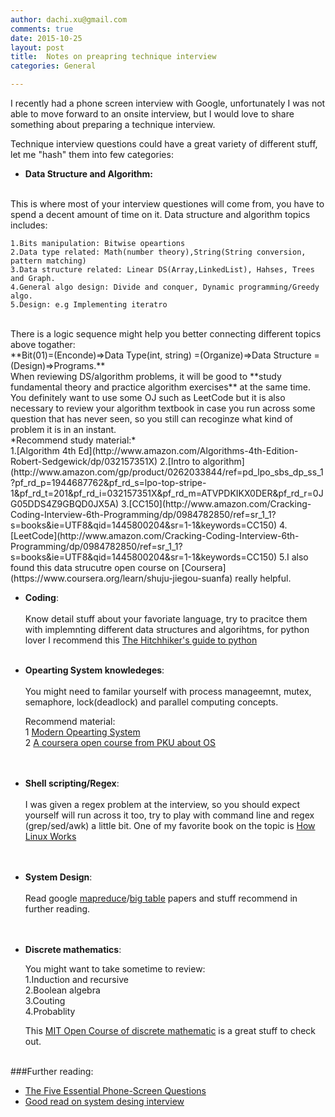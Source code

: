 ```yaml
---
author: dachi.xu@gmail.com
comments: true
date: 2015-10-25
layout: post
title:  Notes on preapring technique interview
categories: General

---
```


I recently had a phone screen interview with Google, unfortunately I was not able to move forward to an onsite interview, but I would love to share something about preparing a technique interview. 

Technique interview questions could have a great variety of different stuff, let me "hash" them into few categories:

+ **Data Structure and Algorithm:**
<br>  
This is where most of your interview questiones will come from, you have to spend a decent amount of time on it. Data structure and algorithm topics includes:

	1.Bits manipulation: Bitwise opeartions  
	2.Data type related: Math(number theory),String(String conversion, pattern matching)  
	3.Data structure related: Linear DS(Array,LinkedList), Hahses, Trees and Graph.  
	4.General algo design: Divide and conquer, Dynamic programming/Greedy algo.  
	5.Design: e.g Implementing iteratro  
<br>  	
	There is a logic sequence might help you better connecting different topics above togather:<br>    
**Bit(01)=(Enconde)=>Data Type(int, string) =(Organize)=>Data Structure =(Design)=>Programs.**
<br>    
	When reviewing DS/algorithm problems, it will be good to **study fundamental theory and practice algorithm exercises** at the same time. You definitely want to use some OJ such as LeetCode but it is also necessary to review your algorithm textbook in case you run across some question that has never seen, so you still can recoginze what kind of problem it is in an instant.  
	<br>
	*Recommend study material:*<br>  
	1.[Algorithm 4th Ed](http://www.amazon.com/Algorithms-4th-Edition-Robert-Sedgewick/dp/032157351X)  
	2.[Intro to algorithm](http://www.amazon.com/gp/product/0262033844/ref=pd_lpo_sbs_dp_ss_1?pf_rd_p=1944687762&pf_rd_s=lpo-top-stripe-1&pf_rd_t=201&pf_rd_i=032157351X&pf_rd_m=ATVPDKIKX0DER&pf_rd_r=0JG05DDS4Z9GBQD0JX5A)  
	3.[CC150](http://www.amazon.com/Cracking-Coding-Interview-6th-Programming/dp/0984782850/ref=sr_1_1?s=books&ie=UTF8&qid=1445800204&sr=1-1&keywords=CC150)  
	4.[LeetCode](http://www.amazon.com/Cracking-Coding-Interview-6th-Programming/dp/0984782850/ref=sr_1_1?s=books&ie=UTF8&qid=1445800204&sr=1-1&keywords=CC150)  
	5.I also found this data strucutre open course on [Coursera](https://www.coursera.org/learn/shuju-jiegou-suanfa) really helpful.    
<br>	    
  		
+ **Coding**:<br>	      
	Know detail stuff about your favoriate language, try to pracitce them with implemnting different data structures and algorihtms, for python lover I recommend this [The Hitchhiker's guide to python](http://docs.python-guide.org/en/latest/)
<br><br>    	            
  
+ **Opearting System knowledeges**:<br>  
	You might need to familar yourself with process manageemnt, mutex, semaphore, lock(deadlock) and parallel computing concepts.
	
	Recommend material:  
	1 [Modern Opearting System](http://www.amazon.com/gp/product/0136006639?keywords=modern%20operating%20system&qid=1445800770&ref_=sr_1_2&sr=8-2)  
	2 [A coursera open course from PKU about OS](https://www.coursera.org/course/os)    
<br><br>
	
+ **Shell scripting/Regex**:<br>  
	I was given a regex problem at the interview, so you should expect yourself will run across it too, try to play with command line and regex (grep/sed/awk) a little bit. One of my favorite book on the topic is [How Linux Works](http://www.amazon.com/gp/product/1593275676?keywords=how%20linux%20works&qid=1445824874&ref_=sr_1_1&sr=8-1)    
<br><br>

+ **System Design**:<br>  
	Read google [mapreduce](http://research.google.com/archive/mapreduce.html)/[big table](http://research.google.com/archive/bigtable.html) papers and stuff recommend in further reading.  
<br><br>

+ **Discrete mathematics**:<br>
  
	You might want to take sometime to review:  
	1.Induction and recursive  
	2.Boolean algebra  
	3.Couting  
	4.Probablity
	
	This [MIT Open Course of discrete mathematic](http://ocw.mit.edu/courses/electrical-engineering-and-computer-science/6-042j-mathematics-for-computer-science-fall-2010/index.htm?utm_source=OCWDept&utm_medium=CarouselSm&utm_campaign=FeaturedCourse) is a great stuff to check out. 
<br><br>    

###Further reading:
* [The Five Essential Phone-Screen Questions](https://sites.google.com/site/steveyegge2/five-essential-phone-screen-questions)
* [Good read on system desing interview](https://github.com/checkcheckzz/system-design-interview)

